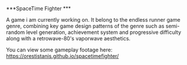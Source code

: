***SpaceTime Fighter ***

A game i am currently working on. It belong to the endless runner game genre, combining key game design patterns of the genre such as semi-random level generation, achievement system and progressive difficulty along with a retrowave-80's vaporwave aesthetics.

You can view some gameplay footage here: https://orestistanis.github.io/spacetimefighter/
